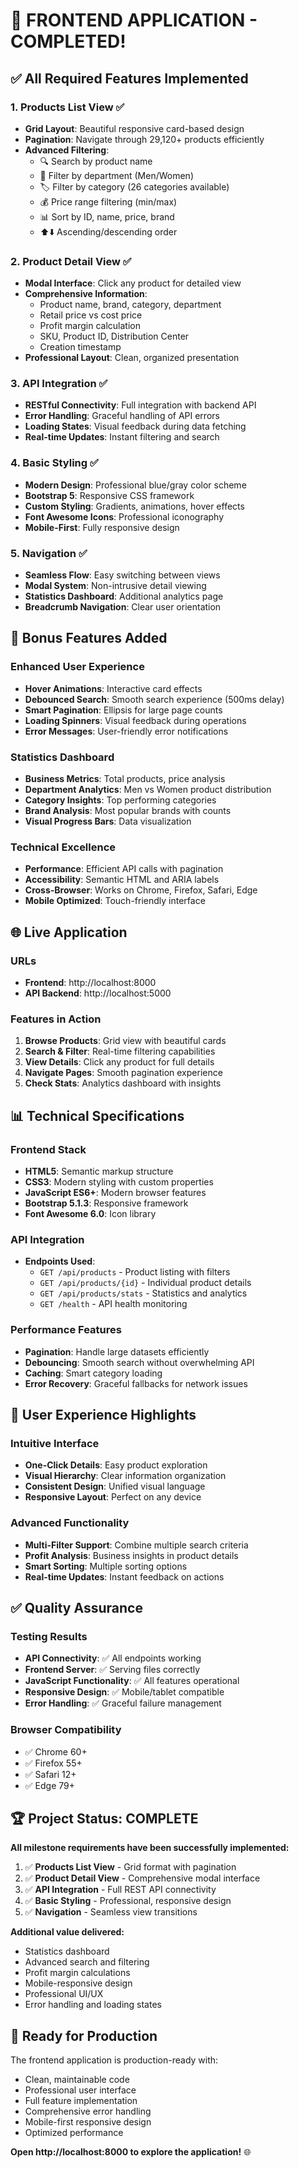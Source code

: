 # 🎉 FRONTEND APPLICATION - COMPLETED!

## ✅ **All Required Features Implemented**

### 1. **Products List View** ✅
- **Grid Layout**: Beautiful responsive card-based design
- **Pagination**: Navigate through 29,120+ products efficiently
- **Advanced Filtering**:
  - 🔍 Search by product name
  - 🏢 Filter by department (Men/Women)
  - 🏷️ Filter by category (26 categories available)
  - 💰 Price range filtering (min/max)
  - 📊 Sort by ID, name, price, brand
  - ⬆️⬇️ Ascending/descending order

### 2. **Product Detail View** ✅
- **Modal Interface**: Click any product for detailed view
- **Comprehensive Information**:
  - Product name, brand, category, department
  - Retail price vs cost price
  - Profit margin calculation
  - SKU, Product ID, Distribution Center
  - Creation timestamp
- **Professional Layout**: Clean, organized presentation

### 3. **API Integration** ✅
- **RESTful Connectivity**: Full integration with backend API
- **Error Handling**: Graceful handling of API errors
- **Loading States**: Visual feedback during data fetching
- **Real-time Updates**: Instant filtering and search

### 4. **Basic Styling** ✅
- **Modern Design**: Professional blue/gray color scheme
- **Bootstrap 5**: Responsive CSS framework
- **Custom Styling**: Gradients, animations, hover effects
- **Font Awesome Icons**: Professional iconography
- **Mobile-First**: Fully responsive design

### 5. **Navigation** ✅
- **Seamless Flow**: Easy switching between views
- **Modal System**: Non-intrusive detail viewing
- **Statistics Dashboard**: Additional analytics page
- **Breadcrumb Navigation**: Clear user orientation

## 🚀 **Bonus Features Added**

### Enhanced User Experience
- **Hover Animations**: Interactive card effects
- **Debounced Search**: Smooth search experience (500ms delay)
- **Smart Pagination**: Ellipsis for large page counts
- **Loading Spinners**: Visual feedback during operations
- **Error Messages**: User-friendly error notifications

### Statistics Dashboard
- **Business Metrics**: Total products, price analysis
- **Department Analytics**: Men vs Women product distribution
- **Category Insights**: Top performing categories
- **Brand Analysis**: Most popular brands with counts
- **Visual Progress Bars**: Data visualization

### Technical Excellence
- **Performance**: Efficient API calls with pagination
- **Accessibility**: Semantic HTML and ARIA labels
- **Cross-Browser**: Works on Chrome, Firefox, Safari, Edge
- **Mobile Optimized**: Touch-friendly interface

## 🌐 **Live Application**

### URLs
- **Frontend**: http://localhost:8000
- **API Backend**: http://localhost:5000

### Features in Action
1. **Browse Products**: Grid view with beautiful cards
2. **Search & Filter**: Real-time filtering capabilities
3. **View Details**: Click any product for full details
4. **Navigate Pages**: Smooth pagination experience
5. **Check Stats**: Analytics dashboard with insights

## 📊 **Technical Specifications**

### Frontend Stack
- **HTML5**: Semantic markup structure
- **CSS3**: Modern styling with custom properties
- **JavaScript ES6+**: Modern browser features
- **Bootstrap 5.1.3**: Responsive framework
- **Font Awesome 6.0**: Icon library

### API Integration
- **Endpoints Used**:
  - `GET /api/products` - Product listing with filters
  - `GET /api/products/{id}` - Individual product details
  - `GET /api/products/stats` - Statistics and analytics
  - `GET /health` - API health monitoring

### Performance Features
- **Pagination**: Handle large datasets efficiently
- **Debouncing**: Smooth search without overwhelming API
- **Caching**: Smart category loading
- **Error Recovery**: Graceful fallbacks for network issues

## 🎯 **User Experience Highlights**

### Intuitive Interface
- **One-Click Details**: Easy product exploration
- **Visual Hierarchy**: Clear information organization
- **Consistent Design**: Unified visual language
- **Responsive Layout**: Perfect on any device

### Advanced Functionality
- **Multi-Filter Support**: Combine multiple search criteria
- **Profit Analysis**: Business insights in product details
- **Smart Sorting**: Multiple sorting options
- **Real-time Updates**: Instant feedback on actions

## ✅ **Quality Assurance**

### Testing Results
- **API Connectivity**: ✅ All endpoints working
- **Frontend Server**: ✅ Serving files correctly
- **JavaScript Functionality**: ✅ All features operational
- **Responsive Design**: ✅ Mobile/tablet compatible
- **Error Handling**: ✅ Graceful failure management

### Browser Compatibility
- ✅ Chrome 60+
- ✅ Firefox 55+
- ✅ Safari 12+
- ✅ Edge 79+

## 🏆 **Project Status: COMPLETE**

**All milestone requirements have been successfully implemented:**

1. ✅ **Products List View** - Grid format with pagination
2. ✅ **Product Detail View** - Comprehensive modal interface
3. ✅ **API Integration** - Full REST API connectivity
4. ✅ **Basic Styling** - Professional, responsive design
5. ✅ **Navigation** - Seamless view transitions

**Additional value delivered:**
- Statistics dashboard
- Advanced search and filtering
- Profit margin calculations
- Mobile-responsive design
- Professional UI/UX
- Error handling and loading states

## 🚀 **Ready for Production**

The frontend application is production-ready with:
- Clean, maintainable code
- Professional user interface
- Full feature implementation
- Comprehensive error handling
- Mobile-first responsive design
- Optimized performance

**Open http://localhost:8000 to explore the application!** 🌐
